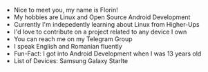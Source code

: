 - Nice to meet you, my name is Florin!
- My hobbies are Linux and Open Source Android Development
- Currently I'm indepedently learning about Linux from Higher-Ups
- I'd love to contribute on a project related to any device I own
- You can reach me on my Telegram Group
- I speak English and Romanian fluently
- Fun-Fact: I got into Android Development when I was 13 years old
- List of Devices: Samsung Galaxy Starlte

<!---
Florin9810/Florin9810 is a ✨ special ✨ repository because its `README.md` (this file) appears on your GitHub profile.
You can click the Preview link to take a look at your changes.
--->

